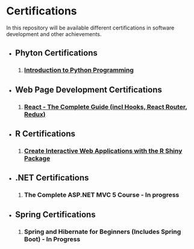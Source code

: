 <div>
  <h1> Certifications </h1>
  <p> In this repository will be available different certifications in software development and other achievements. </p>
</div>
<div>
  <ul>
    <li>
      <h2> Phyton Certifications </h2>
      <ol>
        <li><h3><a href="Certifications/Udemy Certifications/Introduction to Python Programming.pdf"> Introduction to Python Programming </a></h3></li>
      </ol>
    </li>
    <li>
      <h2> Web Page Development Certifications </h2>
      <ol>
        <li><h3><a href="https://github.com/Andres2295/Andres-Torres-Colon/blob/master/Certifications/Udemy%20Certifications/React%20-%20The%20Complete%20Guide%20(incl%20Hooks%2C%20React%20Router%2C%20Redux).pdf"> React - The Complete Guide (incl Hooks, React Router, Redux) </a></h3></li>
      </ol>
    </li>
    <li>
      <h2> R Certifications </h2>
      <ol>
        <li><h3><a href="Certifications/Udemy Certifications/Create Interactive Web Applications with the R Shiny Package - Certification.pdf"> Create Interactive Web Applications with the R Shiny Package </a></h3></li>
      </ol>
    </li>
    <li>
      <h2> .NET Certifications </h2>
      <ol>
        <li><h3><a> The Complete ASP.NET MVC 5 Course - In progress </a></h3></li>
      </ol>
    </li>
    <li>
      <h2> Spring Certifications </h2>
      <ol>
        <li><h3><a> Spring and Hibernate for Beginners (Includes Spring Boot) - In Progress </a></h3></li>
      </ol>
    </li>
  </ul>
</div>